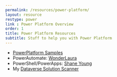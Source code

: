 ```yaml
---
permalink: /resources/power-platform/
layout: resource
restype: power
link : Power Platform Overview
order: 1
title: Power Platform Resources
subtitle: Stuff to help you with Power Platform
---
```


* [PowerPlatform Samples](https://github.com/pnp/powerplatform-samples)
* PowerAutomate: [WonderLaura](https://www.youtube.com/c/Wonderlaura)
* PowerShell/PowerApps: [Shane Young](https://www.youtube.com/c/ShaneYoungCloud)
* My [Dataverse Solution Scanner](https://github.com/alirobe/dataverse-solution-scanner)